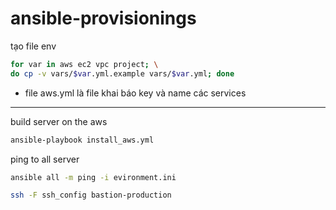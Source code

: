 # ansible-provisionings

tạo file env
```bash
for var in aws ec2 vpc project; \
do cp -v vars/$var.yml.example vars/$var.yml; done
```
- file aws.yml là file khai báo key và name các services
***
build server on the aws
```bash
ansible-playbook install_aws.yml
```

ping to all server
```bash
ansible all -m ping -i evironment.ini
```

```bash
ssh -F ssh_config bastion-production
```
